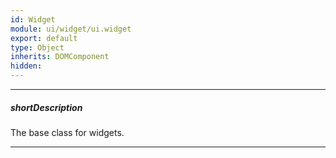 ```yaml
---
id: Widget
module: ui/widget/ui.widget
export: default
type: Object
inherits: DOMComponent
hidden: 
---
```

---
##### shortDescription
The base class for widgets.

---
